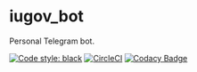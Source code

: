 # iugov_bot

Personal Telegram bot.

[![Code style: black](https://img.shields.io/badge/code%20style-black-000000.svg)](https://github.com/python/black)
[![CircleCI](https://circleci.com/gh/iugov/iugov_bot/tree/master.svg?style=svg&circle-token=5f272ff6552f5c6b23cea93b16790801ee5fefbe)](https://circleci.com/gh/iugov/iugov_bot/tree/master)
[![Codacy Badge](https://api.codacy.com/project/badge/Grade/6a2e4e371be445e7ab8b1d7bb83a2e0d)](https://www.codacy.com?utm_source=github.com&amp;utm_medium=referral&amp;utm_content=iugov/s4lbot&amp;utm_campaign=Badge_Grade)
